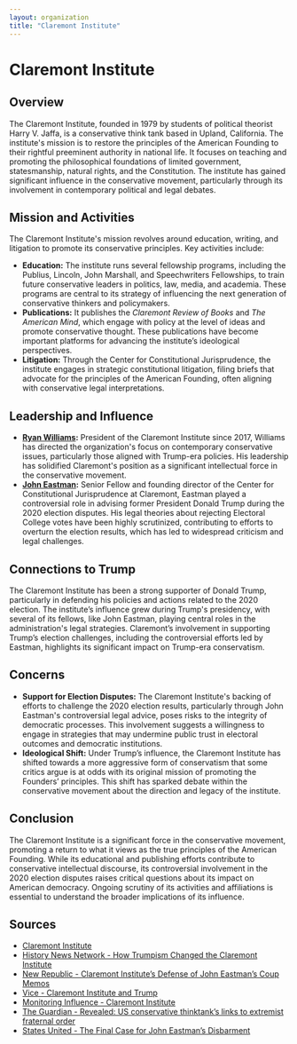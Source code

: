 ```yaml
---
layout: organization
title: "Claremont Institute"
---
```


# Claremont Institute

## Overview
The Claremont Institute, founded in 1979 by students of political theorist Harry V. Jaffa, is a conservative think tank based in Upland, California. The institute's mission is to restore the principles of the American Founding to their rightful preeminent authority in national life. It focuses on teaching and promoting the philosophical foundations of limited government, statesmanship, natural rights, and the Constitution. The institute has gained significant influence in the conservative movement, particularly through its involvement in contemporary political and legal debates.

## Mission and Activities
The Claremont Institute's mission revolves around education, writing, and litigation to promote its conservative principles. Key activities include:
- **Education:** The institute runs several fellowship programs, including the Publius, Lincoln, John Marshall, and Speechwriters Fellowships, to train future conservative leaders in politics, law, media, and academia. These programs are central to its strategy of influencing the next generation of conservative thinkers and policymakers.
- **Publications:** It publishes the *Claremont Review of Books* and *The American Mind*, which engage with policy at the level of ideas and promote conservative thought. These publications have become important platforms for advancing the institute’s ideological perspectives.
- **Litigation:** Through the Center for Constitutional Jurisprudence, the institute engages in strategic constitutional litigation, filing briefs that advocate for the principles of the American Founding, often aligning with conservative legal interpretations.

## Leadership and Influence
- **[Ryan Williams](https://www.theguardian.com/us-news/2024/mar/11/claremont-institute-society-for-american-civic-renewal-links):** President of the Claremont Institute since 2017, Williams has directed the organization's focus on contemporary conservative issues, particularly those aligned with Trump-era policies. His leadership has solidified Claremont's position as a significant intellectual force in the conservative movement.
- **[John Eastman](https://statesunited.org/resources/the-final-case/):** Senior Fellow and founding director of the Center for Constitutional Jurisprudence at Claremont, Eastman played a controversial role in advising former President Donald Trump during the 2020 election disputes. His legal theories about rejecting Electoral College votes have been highly scrutinized, contributing to efforts to overturn the election results, which has led to widespread criticism and legal challenges.

## Connections to Trump
The Claremont Institute has been a strong supporter of Donald Trump, particularly in defending his policies and actions related to the 2020 election. The institute’s influence grew during Trump's presidency, with several of its fellows, like John Eastman, playing central roles in the administration's legal strategies. Claremont’s involvement in supporting Trump’s election challenges, including the controversial efforts led by Eastman, highlights its significant impact on Trump-era conservatism.

## Concerns
- **Support for Election Disputes:** The Claremont Institute's backing of efforts to challenge the 2020 election results, particularly through John Eastman's controversial legal advice, poses risks to the integrity of democratic processes. This involvement suggests a willingness to engage in strategies that may undermine public trust in electoral outcomes and democratic institutions.
- **Ideological Shift:** Under Trump’s influence, the Claremont Institute has shifted towards a more aggressive form of conservatism that some critics argue is at odds with its original mission of promoting the Founders’ principles. This shift has sparked debate within the conservative movement about the direction and legacy of the institute.

## Conclusion
The Claremont Institute is a significant force in the conservative movement, promoting a return to what it views as the true principles of the American Founding. While its educational and publishing efforts contribute to conservative intellectual discourse, its controversial involvement in the 2020 election disputes raises critical questions about its impact on American democracy. Ongoing scrutiny of its activities and affiliations is essential to understand the broader implications of its influence.

## Sources
- [Claremont Institute](https://www.claremont.org)
- [History News Network - How Trumpism Changed the Claremont Institute](https://www.historynewsnetwork.org/article/how-trumpism-changed-the-claremont-institute-and-v)
- [New Republic - Claremont Institute’s Defense of John Eastman’s Coup Memos](https://newrepublic.com/article/163981/claremont-john-eastman-coup-memo)
- [Vice - Claremont Institute and Trump](https://www.vice.com/en/tag/claremont-institute/)
- [Monitoring Influence - Claremont Institute](https://www.monitoringinfluence.org/org/claremont-institute/)
- [The Guardian - Revealed: US conservative thinktank’s links to extremist fraternal order](https://www.theguardian.com/us-news/2024/mar/11/claremont-institute-society-for-american-civic-renewal-links)
- [States United - The Final Case for John Eastman’s Disbarment](https://statesunited.org/resources/the-final-case/)